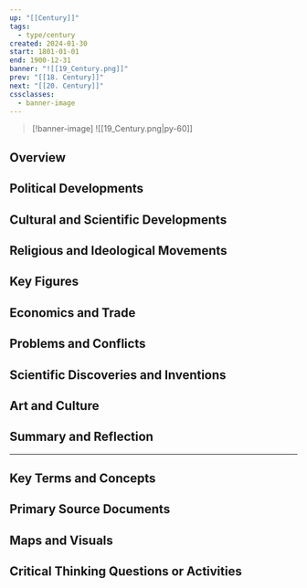 ```yaml
---
up: "[[Century]]"
tags:
  - type/century
created: 2024-01-30
start: 1801-01-01
end: 1900-12-31
banner: "![[19_Century.png]]"
prev: "[[18. Century]]"
next: "[[20. Century]]"
cssclasses:
  - banner-image
---
```

>[!banner-image] ![[19_Century.png|py-60]]
>
## Overview
## Political Developments
## Cultural and Scientific Developments
## Religious and Ideological Movements
## Key Figures
## Economics and Trade
## Problems and Conflicts
## Scientific Discoveries and Inventions
## Art and Culture
## Summary and Reflection
---
## Key Terms and Concepts
## Primary Source Documents
## Maps and Visuals
## Critical Thinking Questions or Activities


